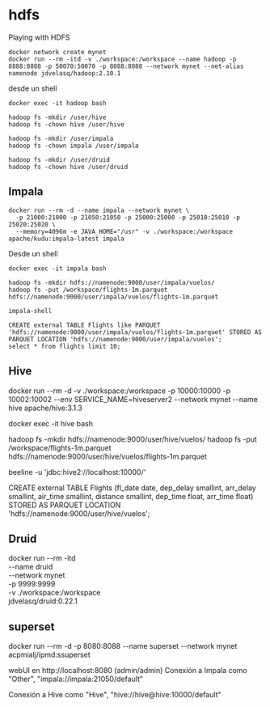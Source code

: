 # hdfs
Playing with HDFS

```
docker network create mynet
docker run --rm -itd -v ./workspace:/workspace --name hadoop -p 8888:8888 -p 50070:50070 -p 8088:8088 --network mynet --net-alias namenode jdvelasq/hadoop:2.10.1
```

desde un shell

```
docker exec -it hadoop bash

hadoop fs -mkdir /user/hive
hadoop fs -chown hive /user/hive

hadoop fs -mkdir /user/impala
hadoop fs -chown impala /user/impala

hadoop fs -mkdir /user/druid
hadoop fs -chown hive /user/druid
```

## Impala
```
docker run --rm -d --name impala --network mynet \
  -p 21000:21000 -p 21050:21050 -p 25000:25000 -p 25010:25010 -p 25020:25020 \
  --memory=4096m -e JAVA_HOME="/usr" -v ./workspace:/workspace apache/kudu:impala-latest impala
```

Desde un shell

```
docker exec -it impala bash

hadoop fs -mkdir hdfs://namenode:9000/user/impala/vuelos/
hadoop fs -put /workspace/flights-1m.parquet hdfs://namenode:9000/user/impala/vuelos/flights-1m.parquet

impala-shell

CREATE external TABLE Flights like PARQUET 'hdfs://namenode:9000/user/impala/vuelos/flights-1m.parquet' STORED AS PARQUET LOCATION 'hdfs://namenode:9000/user/impala/vuelos';
select * from flights limit 10;
```

## Hive

docker run --rm -d -v ./workspace:/workspace -p 10000:10000 -p 10002:10002 --env SERVICE_NAME=hiveserver2 --network mynet --name hive apache/hive:3.1.3

docker exec -it hive bash 

hadoop fs -mkdir hdfs://namenode:9000/user/hive/vuelos/
hadoop fs -put /workspace/flights-1m.parquet hdfs://namenode:9000/user/hive/vuelos/flights-1m.parquet

beeline -u 'jdbc:hive2://localhost:10000/'

CREATE external TABLE Flights (fl_date date, dep_delay  smallint, arr_delay  smallint, air_time   smallint, distance  smallint, dep_time   float,  arr_time float) STORED AS PARQUET LOCATION 'hdfs://namenode:9000/user/hive/vuelos';


## Druid

docker run --rm -itd \
    --name druid \
    --network mynet \
    -p 9999:9999 \
    -v ./workspace:/workspace \
    jdvelasq/druid:0.22.1



## superset
docker run --rm -d -p 8080:8088 --name superset --network mynet acpmialj/ipmd:ssuperset

webUI en http://localhost:8080 (admin/admin)
Conexión a Impala como "Other", "impala://impala:21050/default"

Conexión a Hive como "Hive", "hive://hive@hive:10000/default"